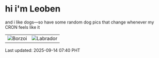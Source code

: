 # hi i'm Leoben

and i like dogs—so have some random dog pics that change whenever my CRON feels like it

|  |  |
|--------|----------|
| ![Borzoi](https://random-dog-vercel.vercel.app/api/random-borzoi?v=1757806820) | ![Labrador](https://random-dog-vercel.vercel.app/api/random-labrador?v=1757806820) |

Last updated: 2025-09-14 07:40 PHT
